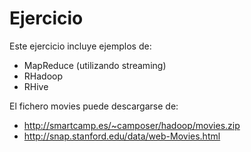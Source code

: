 # Ejercicio

Este ejercicio incluye ejemplos de:
- MapReduce (utilizando streaming) 
- RHadoop
- RHive

El fichero movies puede descargarse de: 
- http://smartcamp.es/~camposer/hadoop/movies.zip
- http://snap.stanford.edu/data/web-Movies.html
